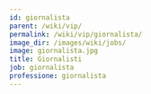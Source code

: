 ```yaml
---
id: giornalista
parent: /wiki/vip/
permalink: /wiki/vip/giornalista/
image_dir: /images/wiki/jobs/
image: giornalista.jpg
title: Giornalisti
job: giornalista
professione: giornalista
---
```


